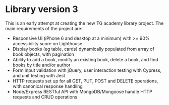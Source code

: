 # Library version 3
This is an early attempt at creating the new TG academy library project. The main requirements of the project are:
- Responsive UI (iPhone 6 and desktop at a minimum) with >= 90% accessibility score on Lighthouse
- Display books (eg table, cards) dynamically populated from array of book objects, with pagination
- Ability to add a book, modify an existing book, delete a book, and find books by title and/or author
- Form input validation with jQuery, user interaction testing with Cypress, and unit testing with Jest
- HTTP requests set up for all GET, PUT, POST and DELETE operations, with canonical response handling
- Node/Express RESTful API with MongoDB/Mongoose handle HTTP requests and CRUD operations
